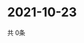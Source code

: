 # 2021-10-23
  共 0条

  <!-- BEGIN -->
  <!-- 最后更新时间Sat Oct 23 2021 23:02:52 GMT+0000 (Coordinated Universal Time) -->
  
  <!-- END -->
  
  